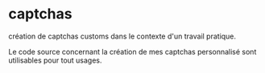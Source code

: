 # captchas
création de captchas customs dans le contexte d'un travail pratique.

Le code source concernant la création de mes captchas personnalisé sont utilisables pour tout usages.
